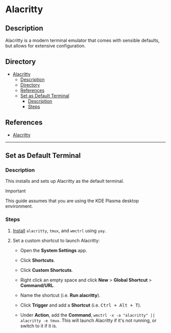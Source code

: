 # Alacritty

## Description

Alacritty is a modern terminal emulator that comes with sensible defaults, but allows for extensive configuration.

## Directory

- [Alacritty](#alacritty)
  - [Description](#description)
  - [Directory](#directory)
  - [References](#references)
  - [Set as Default Terminal](#set-as-default-terminal)
    - [Description](#description-1)
    - [Steps](#steps)

## References

- [Alacritty](https://github.com/alacritty/alacritty)

---

## Set as Default Terminal

### Description

This installs and sets up Alacritty as the default terminal.

> [!IMPORTANT]  
> This guide assumes that you are using the KDE Plasma desktop environment.

### Steps

1. [Install](yay.md#install) `alacritty`, `tmux`, and `wmctrl` using `yay`.

2. Set a custom shortcut to launch Alacritty:

    - Open the **System Settings** app.

    - Click **Shortcuts**.

    - Click **Custom Shortcuts**.

    - Right click an empty space and click **New** > **Global Shortcut** > **Command/URL**.

    - Name the shortcut (i.e. **Run alacritty**).

    - Click **Trigger** and add a **Shortcut** (i.e. <kbd>Ctrl + Alt + T</kbd>).

    - Under **Action**, add the **Command**, `wmctrl -x -a "alacritty" || alacritty -e tmux`. This will launch Alacritty if it's not running, or switch to it if it is.
